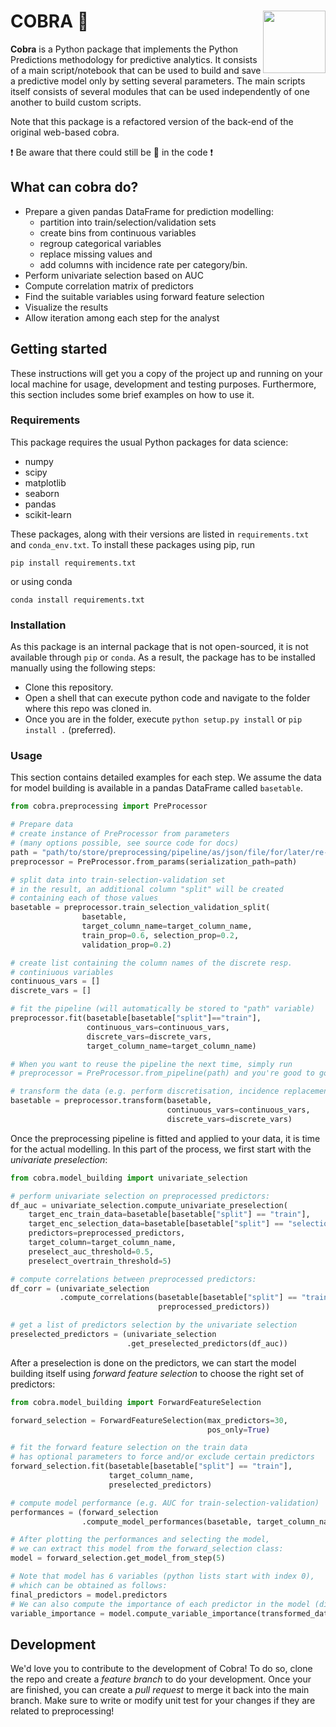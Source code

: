 # COBRA :snake: <img src="https://github.com/JanBenisek/Pytho/blob/master/pythongrey%20large.png" width="100" align="right">

**Cobra** is a Python package that implements the Python Predictions methodology for predictive analytics. It consists of a main script/notebook that can be used to build and save a predictive model only by setting several parameters. The main scripts itself consists of several modules that can be used independently of one another to build custom scripts.

Note that this package is a refactored version of the back-end of the original web-based cobra.

:heavy_exclamation_mark: Be aware that there could still be :bug: in the code :heavy_exclamation_mark:

## What can cobra do?

  * Prepare a given pandas DataFrame for prediction modelling:
    - partition into train/selection/validation sets
    - create bins from continuous variables
    - regroup categorical variables
    - replace missing values and
    - add columns with incidence rate per category/bin.
  * Perform univariate selection based on AUC
  * Compute correlation matrix of predictors
  * Find the suitable variables using forward feature selection
  * Visualize the results
  * Allow iteration among each step for the analyst

## Getting started

These instructions will get you a copy of the project up and running on your local machine for usage, development and testing purposes. Furthermore, this section includes some brief examples on how to use it.

### Requirements

This package requires the usual Python packages for data science:

* numpy
* scipy
* matplotlib
* seaborn
* pandas
* scikit-learn

These packages, along with their versions are listed in `requirements.txt` and `conda_env.txt`. To install these packages using pip, run

```
pip install requirements.txt
```

or using conda

```
conda install requirements.txt
```

### Installation

As this package is an internal package that is not open-sourced, it is not available through `pip` or `conda`. As a result, the package has to be installed manually using the following steps:

  * Clone this repository.
  * Open a shell that can execute python code and navigate to the folder where this repo was cloned in.
  * Once you are in the folder, execute `python setup.py install` or `pip install .` (preferred).

### Usage

This section contains detailed examples for each step. We assume the data for model building is available in a pandas DataFrame called `basetable`.

```python
from cobra.preprocessing import PreProcessor

# Prepare data
# create instance of PreProcessor from parameters
# (many options possible, see source code for docs)
path = "path/to/store/preprocessing/pipeline/as/json/file/for/later/re-use/"
preprocessor = PreProcessor.from_params(serialization_path=path)

# split data into train-selection-validation set
# in the result, an additional column "split" will be created
# containing each of those values
basetable = preprocessor.train_selection_validation_split(
                basetable,
                target_column_name=target_column_name,
                train_prop=0.6, selection_prop=0.2,
                validation_prop=0.2)

# create list containing the column names of the discrete resp.
# continiuous variables
continuous_vars = []
discrete_vars = []

# fit the pipeline (will automatically be stored to "path" variable)
preprocessor.fit(basetable[basetable["split"]=="train"],
                 continuous_vars=continuous_vars,
                 discrete_vars=discrete_vars,
                 target_column_name=target_column_name)

# When you want to reuse the pipeline the next time, simply run
# preprocessor = PreProcessor.from_pipeline(path) and you're good to go!

# transform the data (e.g. perform discretisation, incidence replacement, ...)
basetable = preprocessor.transform(basetable,
                                   continuous_vars=continuous_vars,
                                   discrete_vars=discrete_vars)
```

Once the preprocessing pipeline is fitted and applied to your data, it is time for the actual modelling. In this part of the process,
we first start with the _univariate preselection_:

```python
from cobra.model_building import univariate_selection

# perform univariate selection on preprocessed predictors:
df_auc = univariate_selection.compute_univariate_preselection(
    target_enc_train_data=basetable[basetable["split"] == "train"],
    target_enc_selection_data=basetable[basetable["split"] == "selection"],
    predictors=preprocessed_predictors,
    target_column=target_column_name,
    preselect_auc_threshold=0.5,
    preselect_overtrain_threshold=5)

# compute correlations between preprocessed predictors:
df_corr = (univariate_selection
           .compute_correlations(basetable[basetable["split"] == "train"],
                                 preprocessed_predictors))

# get a list of predictors selection by the univariate selection
preselected_predictors = (univariate_selection
                          .get_preselected_predictors(df_auc))
```

After a preselection is done on the predictors, we can start the model building itself using _forward feature selection_ to choose the right set of predictors:

```python
from cobra.model_building import ForwardFeatureSelection

forward_selection = ForwardFeatureSelection(max_predictors=30,
                                            pos_only=True)

# fit the forward feature selection on the train data
# has optional parameters to force and/or exclude certain predictors
forward_selection.fit(basetable[basetable["split"] == "train"],
                      target_column_name,
                      preselected_predictors)

# compute model performance (e.g. AUC for train-selection-validation)
performances = (forward_selection
                .compute_model_performances(basetable, target_column_name))

# After plotting the performances and selecting the model,
# we can extract this model from the forward_selection class:
model = forward_selection.get_model_from_step(5)

# Note that model has 6 variables (python lists start with index 0),
# which can be obtained as follows:
final_predictors = model.predictors
# We can also compute the importance of each predictor in the model (dict):
variable_importance = model.compute_variable_importance(transformed_data)
```

## Development

We'd love you to contribute to the development of Cobra! To do so, clone the repo and create a _feature branch_ to do your development. Once your are finished, you can create a _pull request_ to merge it back into the main branch. Make sure to write or modify unit test for your changes if they are related to preprocessing!
